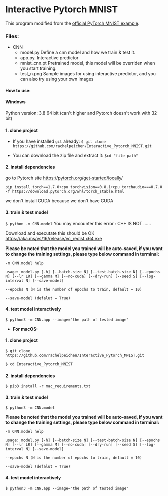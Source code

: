 # Interactive Pytorch MNIST
This program modified from the [official PyTorch MNIST example](https://github.com/pytorch/examples/blob/master/mnist/main.py).


### Files:
 * CNN
   * model.py        Define a cnn model and how we train & test it.
   * app.py.         Interactive predictor
   * mnist_cnn.pt    Pretrained model, this model will be overriden when you start training.
   * test_n.png      Sample images for using interactive predictor, and you can also try using your own images
 
#### How to use:

#### **Windows**

 Python version: 3.8 64 bit (can't higher and Pytorch doesn't work with 32 bit)
 
 #### 1. clone project
 - If you have installed `git` already: `$ git clone https://github.com/rachelpeichen/Interactive_Pytorch_MNIST.git`
 
 - You can download the zip file and extract it: `$cd "file path"`
 
 #### 2. install dependencies
 go to Pytorch site https://pytorch.org/get-started/locally/
 
 `pip install torch==1.7.0+cpu torchvision==0.8.1+cpu torchaudio===0.7.0 -f https://download.pytorch.org/whl/torch_stable.html`
 
 we don't install CUDA because we don't have CUDA

#### 3. train & test model

`$ python -m CNN.model`
You may encounter this error : C++ IS NOT ......

Download and executate this should be OK https://aka.ms/vs/16/release/vc_redist.x64.exe 

**Please be noted that the model you trained will be auto-saved, if you want to change the training settings, please type below command in terminal:**

`-m CNN.model help`

`usage: model.py [-h] [--batch-size N] [--test-batch-size N] [--epochs N]
                [--lr LR] [--gamma M] [--no-cuda] [--dry-run] [--seed S]
                [--log-interval N] [--save-model]`
                
`--epochs N (N is the number of epochs to train, default = 10)`

`--save-model (defalut = True)`


#### 4. test model interactively

`$ python3 -m CNN.app --image="the path of tested image"`



 - **For macOS:** 
#### 1. clone project
  
`$ git clone https://github.com/rachelpeichen/Interactive_Pytorch_MNIST.git`
    
`$ cd Interactive_Pytorch_MNIST`


#### 2. install dependencies

 
`$ pip3 install -r mac_requirements.txt`


#### 3. train & test model

`$ python3 -m CNN.model`

**Please be noted that the model you trained will be auto-saved, if you want to change the training settings, please type below command in terminal:**

`-m CNN.model help`

`usage: model.py [-h] [--batch-size N] [--test-batch-size N] [--epochs N]
                [--lr LR] [--gamma M] [--no-cuda] [--dry-run] [--seed S]
                [--log-interval N] [--save-model]`
                
`--epochs N (N is the number of epochs to train, default = 10)`

`--save-model (defalut = True)`


#### 4. test model interactively

`$ python3 -m CNN.app --image="the path of tested image"`



